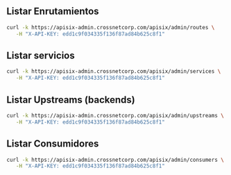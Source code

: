 

## Listar Enrutamientos

```sh
curl -k https://apisix-admin.crossnetcorp.com/apisix/admin/routes \
   -H "X-API-KEY: edd1c9f034335f136f87ad84b625c8f1"
```

## Listar servicios

```sh
curl -k https://apisix-admin.crossnetcorp.com/apisix/admin/services \
   -H "X-API-KEY: edd1c9f034335f136f87ad84b625c8f1"
```

## Listar Upstreams (backends)

```sh
curl -k https://apisix-admin.crossnetcorp.com/apisix/admin/upstreams \
   -H "X-API-KEY: edd1c9f034335f136f87ad84b625c8f1"
```


## Listar Consumidores

```sh
curl -k https://apisix-admin.crossnetcorp.com/apisix/admin/consumers \
   -H "X-API-KEY: edd1c9f034335f136f87ad84b625c8f1"
```

